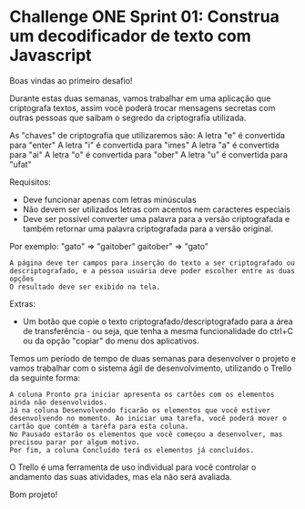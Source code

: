 # Challenge ONE Sprint 01: Construa um decodificador de texto com Javascript

Boas vindas ao primeiro desafio!

Durante estas duas semanas, vamos trabalhar em uma aplicação que criptografa textos, assim você poderá trocar mensagens secretas com outras pessoas que saibam o segredo da criptografia utilizada.

As "chaves" de criptografia que utilizaremos são:
A letra "e" é convertida para "enter"
A letra "i" é convertida para "imes"
A letra "a" é convertida para "ai"
A letra "o" é convertida para "ober"
A letra "u" é convertida para "ufat"

Requisitos:
- Deve funcionar apenas com letras minúsculas
- Não devem ser utilizados letras com acentos nem caracteres especiais
- Deve ser possível converter uma palavra para a versão criptografada e também retornar uma palavra criptografada para a versão original.

Por exemplo:
"gato" => "gaitober"
gaitober" => "gato"

    A página deve ter campos para inserção do texto a ser criptografado ou descriptografado, e a pessoa usuária deve poder escolher entre as duas opções
    O resultado deve ser exibido na tela.

Extras:
- Um botão que copie o texto criptografado/descriptografado para a área de transferência - ou seja, que tenha a mesma funcionalidade do ctrl+C ou da opção "copiar" do menu dos aplicativos.

Temos um período de tempo de duas semanas para desenvolver o projeto e vamos trabalhar com o sistema ágil de desenvolvimento, utilizando o Trello da seguinte forma:

    A coluna Pronto pra iniciar apresenta os cartões com os elementos ainda não desenvolvidos.
    Já na coluna Desenvolvendo ficarão os elementos que você estiver desenvolvendo no momento. Ao iniciar uma tarefa, você poderá mover o cartão que contém a tarefa para esta coluna.
    No Pausado estarão os elementos que você começou a desenvolver, mas precisou parar por algum motivo.
    Por fim, a coluna Concluído terá os elementos já concluídos.

O Trello é uma ferramenta de uso individual para você controlar o andamento das suas atividades, mas ela não será avaliada.

Bom projeto!

